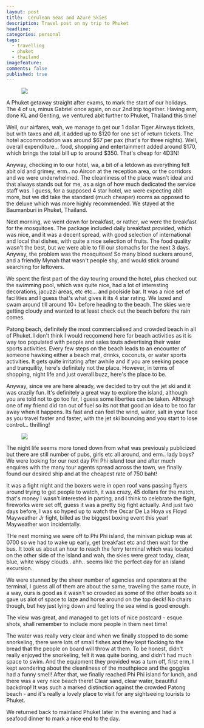 ```yaml
---
layout: post
title:  Cerulean Seas and Azure Skies
description: Travel post on my trip to Phuket
headline:  
categories: personal
tags:
  - travelling
  - phuket
  - thailand
imagefeature: 
comments: false
published: true
---
```


<figure>
<a href="http://2.bp.blogspot.com/_m5e8Pqc8k3c/RkJ6lQ38j0I/AAAAAAAABFM/Xpv6fuDupe8/s2048/main1.jpg"><img src="http://2.bp.blogspot.com/_m5e8Pqc8k3c/RkJ6lQ38j0I/AAAAAAAABFM/Xpv6fuDupe8/s800/main1.jpg"></a>
</figure>

A Phuket getaway straight after exams, to mark the start of our holidays. The 4 of us, minus Gabriel once again, on our 2nd trip together. Having erm, done KL and Genting, we ventured abit further to Phuket, Thailand this time!

Well, our airfares, wah, we manage to get our 1 dollar Tiger Airways tickets, but with taxes and all, it added up to $120 for one set of return tickets. The hotel accommodation was around $67 per pax (that's for three nights). Well, overall expenditure... food, shopping and entertainment added around $170, which brings the total bill up to around $350. That's cheap for 4D3N!

Anyway, checking in to our hotel, wa, a bit of a letdown as everything felt abit old and grimey, erm.. no Aircon at the reception area, or the corridors and we were underwhelmed. The cleanliness of the place wasn't ideal and that always stands out for me, as a sign of how much dedicated the service staff was. I guess, for a supposed 4 star hotel, we were expecting abit more, but we did take the standard (much cheaper) rooms as opposed to the deluxe which was more highly recommended. We stayed at the Baumanburi in Phuket, Thailand.

Next morning, we went down for breakfast, or rather, we were the breakfast for the mosquitoes. The package included daily breakfast provided, which was nice, and it was a decent spread, with good selection of international and local thai dishes, with quite a nice selection of fruits. The food quality wasn't the best, but we were able to fill our stomachs for the next 3 days. Anyway, the problem was the mosquitoes! So many blood suckers around, and a friendly Mynah that wasn't people shy, and would stick around searching for leftovers.

We spent the first part of the day touring around the hotel, plus checked out the swimming pool, which was quite nice, had a lot of interesting decorations, jacuzzi areas, etc etc... and poolside bar. It was a nice set of facilities and I guess that's what gives it its 4 star rating. We lazed and swam around till around 10+ before heading to the beach. The skies were getting cloudy and wanted to at least check out the beach before the rain comes.

Patong beach, definitely the most commercialised and crowded beach in all of Phuket. I don't think I would reccomend here for beach activities as it is way too populated with people and sales touts advertising their water sports activities. Every few steps on the beach leads to an encounter of someone hawking either a beach mat, drinks, coconuts, or water sports activities. It gets quite irritating after awhile and if you are seeking peace and tranquility, here's definitely not the place. However, in terms of shopping, night life and just overall buzz, here's the place to be.

Anyway, since we are here already, we decided to try out the jet ski and it was crazily fun. It's definitely a great way to explore the island, although you are told not to go too far, I guess some liberties can be taken. Although one of my friend did ran out of fuel so its not that good an idea to be too far away when it happens. Its fast and can feel the wind, water, salt in your face as you travel faster and faster, with the jet ski bouncing and you start to lose control... thrilling!

<figure>
<a href="http://2.bp.blogspot.com/_m5e8Pqc8k3c/RkMelA38j2I/AAAAAAAABFc/guk3eT-DyCQ/s1600/DSCN0260.JPG"><img src="http://2.bp.blogspot.com/_m5e8Pqc8k3c/RkMelA38j2I/AAAAAAAABFc/guk3eT-DyCQ/s800/DSCN0260.JPG"></a>
</figure>

The night life seems more toned down from what was previously publicized but there are still number of pubs, girls etc all around, and erm.. lady boys? We were looking for our next day Phi Phi island tour and after much enquires with the many tour agents spread across the town, we finally found our desired ship and at the cheapest rate of 750 baht!

It was a fight night and the boxers were in open roof vans passing flyers around trying to get people to watch, it was crazy, 45 dollars for the match, that's money I wasn't interested in parting, and I think to celebrate the fight, fireworks were set off, guess it was a pretty big fight actually. And just two days before, I was so hyped up to watch the Oscar De La Hoya vs Floyd Mayweather Jr fight, billed as the biggest boxing event this year! Mayweather won incidentally.

THe next morning we were off to Phi Phi island, the minivan pickup was at 0700 so we had to wake up early, get breakfast etc and then wait for the bus. It took us about an hour to reach the ferry terminal which was located on the other side of the island and wah, the skies were great today, clear, blue, white wispy clouds.. ahh.. seems like the perfect day for an island excursion.

We were stunned by the sheer number of agencies and operators at the terminal, I guess all of them are about the same, traveling the same route, in a way, ours is good as it wasn't so crowded as some of the other boats so it gave us alot of space to laze and horse around on the top deck! No chairs though, but hey just lying down and feeling the sea wind is good enough.

The view was great, and managed to get lots of nice postcard - esque shots, shall remember to include more people in them next time!

The water was really very clear and when we finally stopped to do some snorkeling, there were lots of small fishes and they kept flocking to the bread that the people on board will throw at them. To be honest, didn't really enjoyed the snorkeling, felt it was quite boring, and didn't had much space to swim. And the equipment they provided was a turn off, first erm, I kept wondering about the cleanliness of the mouthpiece and the goggles had a funny smell! After that, we finally reached Phi Phi island for lunch, and there was a very nice beach there! Clear sand, clear water, beautiful backdrop! It was such a marked distinction against the crowded Patong beach - and it's really a lovely place to visit for any sightseeing tourists to Phuket.

We returned back to mainland Phuket later in the evening and had a seafood dinner to mark a nice end to the day.
